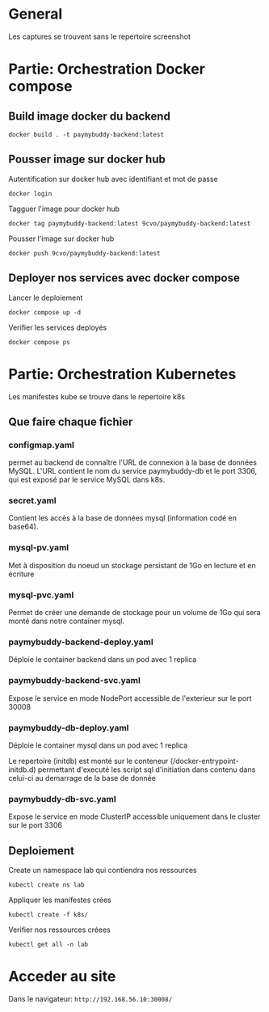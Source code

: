 # General

Les captures se trouvent sans le repertoire screenshot

# Partie: Orchestration Docker compose

## Build image docker du backend

``docker build . -t paymybuddy-backend:latest``

## Pousser image sur docker hub

Autentification sur docker hub avec identifiant et mot de passe

``docker login``

Tagguer l'image pour docker hub

``docker tag paymybuddy-backend:latest 9cvo/paymybuddy-backend:latest``

Pousser l'image sur docker hub

``docker push 9cvo/paymybuddy-backend:latest``

## Deployer nos services avec docker compose

Lancer le deploiement

``docker compose up -d``

Verifier les services deployés

``docker compose ps``


# Partie: Orchestration Kubernetes

Les manifestes kube se trouve dans le repertoire k8s

## Que faire chaque fichier

### configmap.yaml

permet au backend de connaître l'URL de connexion à la base de données MySQL. L'URL contient le nom du service paymybuddy-db et le port 3306, qui est exposé par le service MySQL dans k8s.


### secret.yaml

Contient les accès à la base de données mysql (information codé en base64).

### mysql-pv.yaml

Met à disposition du noeud un stockage persistant de 1Go en lecture et en écriture

### mysql-pvc.yaml

Permet de créer une demande de stockage pour un volume de 1Go qui sera monté dans notre container mysql.

### paymybuddy-backend-deploy.yaml

Déploie le container backend dans un pod avec 1 replica

### paymybuddy-backend-svc.yaml

Expose le service en mode NodePort accessible de l'exterieur sur le port 30008

### paymybuddy-db-deploy.yaml

Déploie le container mysql dans un pod avec 1 replica

Le repertoire (initdb) est monté sur le conteneur (/docker-entrypoint-initdb.d) permettant d'executé les script sql d'initiation dans contenu dans celui-ci au demarrage de la base de donnée

### paymybuddy-db-svc.yaml

Expose le service en mode ClusterIP accessible uniquement dans le cluster sur le port 3306

## Deploiement

Create un namespace lab qui contiendra nos ressources

``kubectl create ns lab``

Appliquer les manifestes crées

``kubectl create -f k8s/``

Verifier nos ressources créees

``kubectl get all -n lab``

# Acceder au site

Dans le navigateur: ``http://192.168.56.10:30008/``





